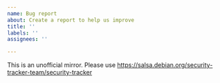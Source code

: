 ```yaml
---
name: Bug report
about: Create a report to help us improve
title: ''
labels: ''
assignees: ''

---
```


This is an unofficial mirror.
Please use https://salsa.debian.org/security-tracker-team/security-tracker
